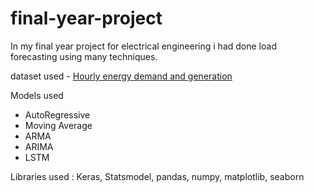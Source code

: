 # final-year-project
In my final year project for electrical engineering i had done load forecasting using many techniques.

dataset used - [Hourly energy demand and generation](https://www.kaggle.com/nicholasjhana/energy-consumption-generation-prices-and-weather)

Models used
<ul>
<li>AutoRegressive
<li>Moving Average
<li>ARMA
<li>ARIMA
<li>LSTM
 </ul>   
 
 Libraries used : Keras, Statsmodel, pandas, numpy, matplotlib, seaborn
